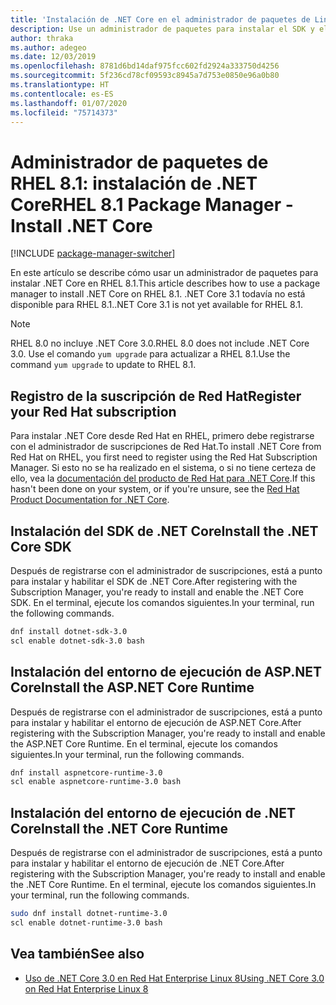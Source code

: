 ```yaml
---
title: 'Instalación de .NET Core en el administrador de paquetes de Linux RHEL 8.1: .NET Core'
description: Use un administrador de paquetes para instalar el SDK y el entorno de ejecución de .NET Core en RHEL 8.1.
author: thraka
ms.author: adegeo
ms.date: 12/03/2019
ms.openlocfilehash: 8781d6bd14daf975fcc602fd2924a333750d4256
ms.sourcegitcommit: 5f236cd78cf09593c8945a7d753e0850e96a0b80
ms.translationtype: HT
ms.contentlocale: es-ES
ms.lasthandoff: 01/07/2020
ms.locfileid: "75714373"
---
```

# <a name="rhel-81-package-manager---install-net-core"></a><span data-ttu-id="549db-103">Administrador de paquetes de RHEL 8.1: instalación de .NET Core</span><span class="sxs-lookup"><span data-stu-id="549db-103">RHEL 8.1 Package Manager - Install .NET Core</span></span>

[!INCLUDE [package-manager-switcher](includes/package-manager-switcher.md)]

<span data-ttu-id="549db-104">En este artículo se describe cómo usar un administrador de paquetes para instalar .NET Core en RHEL 8.1.</span><span class="sxs-lookup"><span data-stu-id="549db-104">This article describes how to use a package manager to install .NET Core on RHEL 8.1.</span></span> <span data-ttu-id="549db-105">.NET Core 3.1 todavía no está disponible para RHEL 8.1.</span><span class="sxs-lookup"><span data-stu-id="549db-105">.NET Core 3.1 is not yet available for RHEL 8.1.</span></span>

> [!NOTE]
> <span data-ttu-id="549db-106">RHEL 8.0 no incluye .NET Core 3.0.</span><span class="sxs-lookup"><span data-stu-id="549db-106">RHEL 8.0 does not include .NET Core 3.0.</span></span> <span data-ttu-id="549db-107">Use el comando `yum upgrade` para actualizar a RHEL 8.1.</span><span class="sxs-lookup"><span data-stu-id="549db-107">Use the command `yum upgrade` to update to RHEL 8.1.</span></span>

## <a name="register-your-red-hat-subscription"></a><span data-ttu-id="549db-108">Registro de la suscripción de Red Hat</span><span class="sxs-lookup"><span data-stu-id="549db-108">Register your Red Hat subscription</span></span>

<span data-ttu-id="549db-109">Para instalar .NET Core desde Red Hat en RHEL, primero debe registrarse con el administrador de suscripciones de Red Hat.</span><span class="sxs-lookup"><span data-stu-id="549db-109">To install .NET Core from Red Hat on RHEL, you first need to register using the Red Hat Subscription Manager.</span></span> <span data-ttu-id="549db-110">Si esto no se ha realizado en el sistema, o si no tiene certeza de ello, vea la [documentación del producto de Red Hat para .NET Core](https://access.redhat.com/documentation/net_core/).</span><span class="sxs-lookup"><span data-stu-id="549db-110">If this hasn't been done on your system, or if you're unsure, see the [Red Hat Product Documentation for .NET Core](https://access.redhat.com/documentation/net_core/).</span></span>

## <a name="install-the-net-core-sdk"></a><span data-ttu-id="549db-111">Instalación del SDK de .NET Core</span><span class="sxs-lookup"><span data-stu-id="549db-111">Install the .NET Core SDK</span></span>

<span data-ttu-id="549db-112">Después de registrarse con el administrador de suscripciones, está a punto para instalar y habilitar el SDK de .NET Core.</span><span class="sxs-lookup"><span data-stu-id="549db-112">After registering with the Subscription Manager, you're ready to install and enable the .NET Core SDK.</span></span> <span data-ttu-id="549db-113">En el terminal, ejecute los comandos siguientes.</span><span class="sxs-lookup"><span data-stu-id="549db-113">In your terminal, run the following commands.</span></span>

```bash
dnf install dotnet-sdk-3.0
scl enable dotnet-sdk-3.0 bash
```

## <a name="install-the-aspnet-core-runtime"></a><span data-ttu-id="549db-114">Instalación del entorno de ejecución de ASP.NET Core</span><span class="sxs-lookup"><span data-stu-id="549db-114">Install the ASP.NET Core Runtime</span></span>

<span data-ttu-id="549db-115">Después de registrarse con el administrador de suscripciones, está a punto para instalar y habilitar el entorno de ejecución de ASP.NET Core.</span><span class="sxs-lookup"><span data-stu-id="549db-115">After registering with the Subscription Manager, you're ready to install and enable the ASP.NET Core Runtime.</span></span> <span data-ttu-id="549db-116">En el terminal, ejecute los comandos siguientes.</span><span class="sxs-lookup"><span data-stu-id="549db-116">In your terminal, run the following commands.</span></span>

```bash
dnf install aspnetcore-runtime-3.0
scl enable aspnetcore-runtime-3.0 bash
```

## <a name="install-the-net-core-runtime"></a><span data-ttu-id="549db-117">Instalación del entorno de ejecución de .NET Core</span><span class="sxs-lookup"><span data-stu-id="549db-117">Install the .NET Core Runtime</span></span>

<span data-ttu-id="549db-118">Después de registrarse con el administrador de suscripciones, está a punto para instalar y habilitar el entorno de ejecución de .NET Core.</span><span class="sxs-lookup"><span data-stu-id="549db-118">After registering with the Subscription Manager, you're ready to install and enable the .NET Core Runtime.</span></span> <span data-ttu-id="549db-119">En el terminal, ejecute los comandos siguientes.</span><span class="sxs-lookup"><span data-stu-id="549db-119">In your terminal, run the following commands.</span></span>

```bash
sudo dnf install dotnet-runtime-3.0
scl enable dotnet-runtime-3.0 bash
```

## <a name="see-also"></a><span data-ttu-id="549db-120">Vea también</span><span class="sxs-lookup"><span data-stu-id="549db-120">See also</span></span>

- [<span data-ttu-id="549db-121">Uso de .NET Core 3.0 en Red Hat Enterprise Linux 8</span><span class="sxs-lookup"><span data-stu-id="549db-121">Using .NET Core 3.0 on Red Hat Enterprise Linux 8</span></span>](https://access.redhat.com/documentation/en-us/net_core/3.0/html/getting_started_guide_for_rhel_8/gs_install_dotnet)
